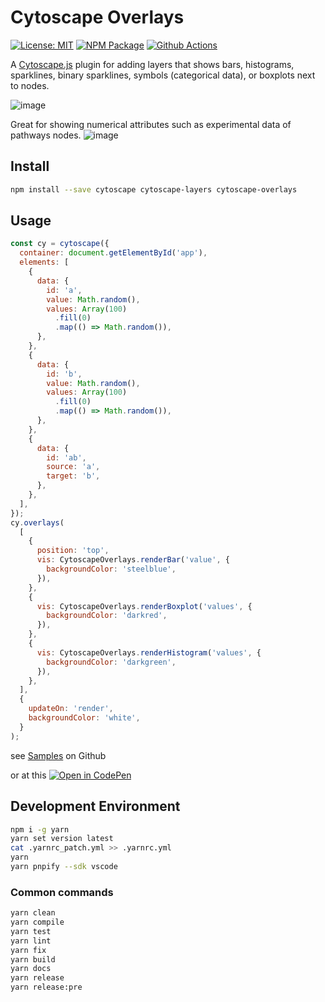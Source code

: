 # Cytoscape Overlays

[![License: MIT][mit-image]][mit-url] [![NPM Package][npm-image]][npm-url] [![Github Actions][github-actions-image]][github-actions-url]

A [Cytoscape.js](https://js.cytoscape.org) plugin for adding layers that shows bars, histograms, sparklines, binary sparklines, symbols (categorical data), or boxplots next to nodes.

![image](https://user-images.githubusercontent.com/4129778/87940972-afb6f980-ca9a-11ea-94ca-a383a2d4dd64.png)

Great for showing numerical attributes such as experimental data of pathways nodes.
![image](https://user-images.githubusercontent.com/4129778/87938105-5220ae00-ca96-11ea-839a-0321990d2171.png)

## Install

```sh
npm install --save cytoscape cytoscape-layers cytoscape-overlays
```

## Usage

```js
const cy = cytoscape({
  container: document.getElementById('app'),
  elements: [
    {
      data: {
        id: 'a',
        value: Math.random(),
        values: Array(100)
          .fill(0)
          .map(() => Math.random()),
      },
    },
    {
      data: {
        id: 'b',
        value: Math.random(),
        values: Array(100)
          .fill(0)
          .map(() => Math.random()),
      },
    },
    {
      data: {
        id: 'ab',
        source: 'a',
        target: 'b',
      },
    },
  ],
});
cy.overlays(
  [
    {
      position: 'top',
      vis: CytoscapeOverlays.renderBar('value', {
        backgroundColor: 'steelblue',
      }),
    },
    {
      vis: CytoscapeOverlays.renderBoxplot('values', {
        backgroundColor: 'darkred',
      }),
    },
    {
      vis: CytoscapeOverlays.renderHistogram('values', {
        backgroundColor: 'darkgreen',
      }),
    },
  ],
  {
    updateOn: 'render',
    backgroundColor: 'white',
  }
);
```

see [Samples](https://github.com/sgratzl/cytoscape.js-overlays/tree/master/samples) on Github

or at this [![Open in CodePen][codepen]](https://codepen.io/sgratzl/pen/TODO)

## Development Environment

```sh
npm i -g yarn
yarn set version latest
cat .yarnrc_patch.yml >> .yarnrc.yml
yarn
yarn pnpify --sdk vscode
```

### Common commands

```sh
yarn clean
yarn compile
yarn test
yarn lint
yarn fix
yarn build
yarn docs
yarn release
yarn release:pre
```

[mit-image]: https://img.shields.io/badge/License-MIT-yellow.svg
[mit-url]: https://opensource.org/licenses/MIT
[npm-image]: https://badge.fury.io/js/cytoscape-overlays.svg
[npm-url]: https://npmjs.org/package/cytoscape-overlays
[github-actions-image]: https://github.com/sgratzl/cytoscape.js-overlays/workflows/ci/badge.svg
[github-actions-url]: https://github.com/sgratzl/cytoscape.js-overlays/actions
[codepen]: https://img.shields.io/badge/CodePen-open-blue?logo=codepen
[codesandbox]: https://img.shields.io/badge/CodeSandbox-open-blue?logo=codesandbox
